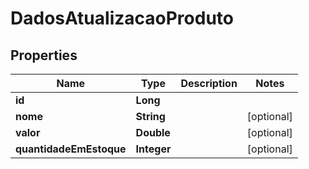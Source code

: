 # DadosAtualizacaoProduto

## Properties
Name | Type | Description | Notes
------------ | ------------- | ------------- | -------------
**id** | **Long** |  | 
**nome** | **String** |  |  [optional]
**valor** | **Double** |  |  [optional]
**quantidadeEmEstoque** | **Integer** |  |  [optional]
